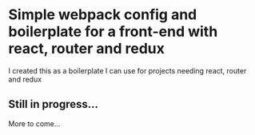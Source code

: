 # Simple webpack config and boilerplate for a front-end with react, router and redux
I created this as a boilerplate I can use for projects needing react, router and redux

## Still in progress...
More to come...